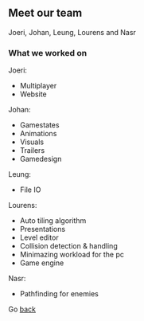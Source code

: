 
## Meet our team

Joeri, Johan, Leung, Lourens and Nasr


### What we worked on
Joeri:
- Multiplayer
- Website

Johan:
- Gamestates
- Animations
- Visuals
- Trailers
- Gamedesign

Leung:
- File IO

Lourens:
- Auto tiling algorithm
- Presentations
- Level editor
- Collision detection & handling
- Minimazing workload for the pc
- Game engine

Nasr:
- Pathfinding for enemies


Go [back](./)
